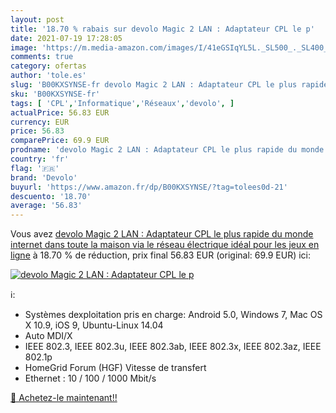 ```yaml
---
layout: post
title: '18.70 % rabais sur devolo Magic 2 LAN : Adaptateur CPL le p'
date: 2021-07-19 17:28:05
image: 'https://m.media-amazon.com/images/I/41eGSIqYL5L._SL500_._SL400_.jpg'
comments: true
category: ofertas
author: 'tole.es'
slug: 'B00KXSYNSE-fr devolo Magic 2 LAN : Adaptateur CPL le plus rapide du...'
sku: 'B00KXSYNSE-fr'
tags: [ 'CPL','Informatique','Réseaux','devolo', ]
actualPrice: 56.83 EUR
currency: EUR
price: 56.83
comparePrice: 69.9 EUR
prodname: 'devolo Magic 2 LAN : Adaptateur CPL le plus rapide du monde  internet dans toute la maison via le réseau électrique  idéal pour les jeux en ligne'
country: 'fr'
flag: '🇫🇷'
brand: 'Devolo'
buyurl: 'https://www.amazon.fr/dp/B00KXSYNSE/?tag=tolees0d-21'
descuento: '18.70'
average: '56.83'
---
```


Vous avez [devolo Magic 2 LAN : Adaptateur CPL le plus rapide du monde  internet dans toute la maison via le réseau électrique  idéal pour les jeux en ligne](https://www.amazon.fr/dp/B00KXSYNSE/?tag=tolees0d-21)  à  18.70 % de réduction, prix final  56.83 EUR (original: 69.9 EUR) ici:

[![devolo Magic 2 LAN : Adaptateur CPL le p](https://m.media-amazon.com/images/I/41eGSIqYL5L._SL500_._SL400_.jpg)](https://www.amazon.fr/dp/B00KXSYNSE/?tag=tolees0d-21)

ℹ️:

- Systèmes dexploitation pris en charge: Android 5.0, Windows 7, Mac OS X 10.9, iOS 9, Ubuntu-Linux 14.04
- Auto MDI/X
- IEEE 802.3, IEEE 802.3u, IEEE 802.3ab, IEEE 802.3x, IEEE 802.3az, IEEE 802.1p
- HomeGrid Forum (HGF) Vitesse de transfert
- Ethernet : 10 / 100 / 1000 Mbit/s

[🛒 Achetez-le maintenant!!](https://www.amazon.fr/dp/B00KXSYNSE/?tag=tolees0d-21)
